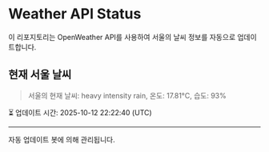
# Weather API Status

이 리포지토리는 OpenWeather API를 사용하여 서울의 날씨 정보를 자동으로 업데이트합니다.

## 현재 서울 날씨
> 서울의 현재 날씨: heavy intensity rain, 온도: 17.81°C, 습도: 93%

⏳ 업데이트 시간: 2025-10-12 22:22:40 (UTC)

---
자동 업데이트 봇에 의해 관리됩니다.
